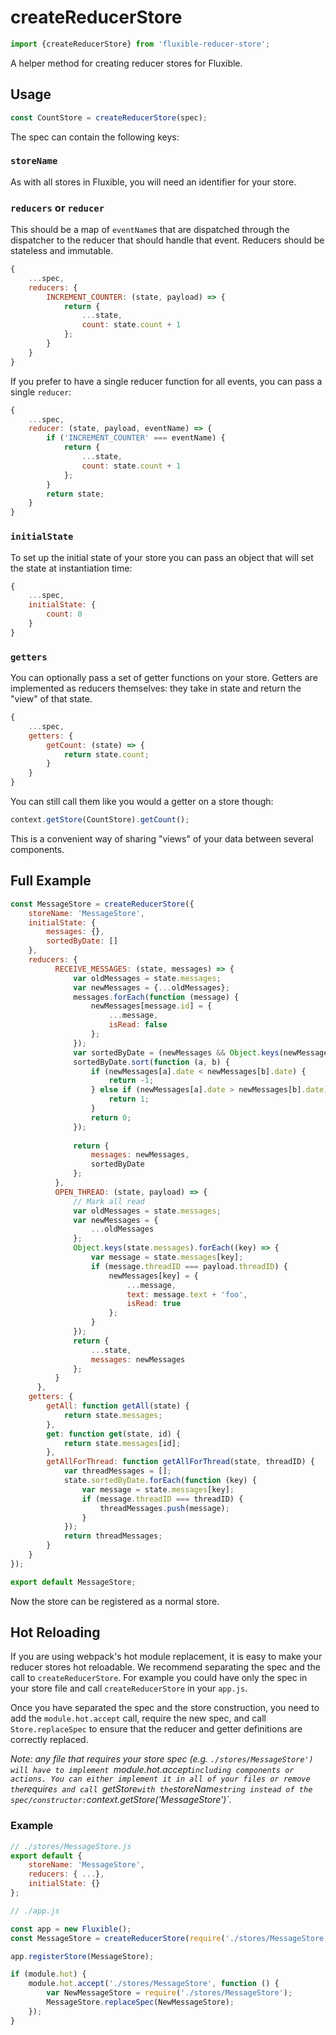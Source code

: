 # createReducerStore

```js
import {createReducerStore} from 'fluxible-reducer-store';
```

A helper method for creating reducer stores for Fluxible. 

## Usage

```js
const CountStore = createReducerStore(spec);
```

The spec can contain the following keys:

### `storeName`

As with all stores in Fluxible, you will need an identifier for your store.

### `reducers` or `reducer`

This should be a map of `eventName`s that are dispatched through the dispatcher
to the reducer that should handle that event. Reducers should be stateless and 
immutable.

```js
{
    ...spec,
    reducers: {
        INCREMENT_COUNTER: (state, payload) => {
            return {
                ...state,
                count: state.count + 1
            };
        }
    }
}
```

If you prefer to have a single reducer function for all events, you can pass
a single `reducer`:

```js
{
    ...spec,
    reducer: (state, payload, eventName) => {
        if ('INCREMENT_COUNTER' === eventName) {
            return {
                ...state,
                count: state.count + 1
            };
        }
        return state;
    }
}
```

### `initialState`

To set up the initial state of your store you can pass an object that will
set the state at instantiation time:

```js
{
    ...spec,
    initialState: {
        count: 0
    }
}
```

### `getters`

You can optionally pass a set of getter functions on your store. Getters are 
implemented as reducers themselves: they take in state and return the "view" 
of that state.

```js
{
    ...spec,
    getters: {
        getCount: (state) => {
            return state.count;
        }
    }
}
```

You can still call them like you would a getter on a store though:

```js
context.getStore(CountStore).getCount();
```

This is a convenient way of sharing "views" of your data between several 
components.

## Full Example

```js
const MessageStore = createReducerStore({
    storeName: 'MessageStore',
    initialState: {
        messages: {},
        sortedByDate: []
    },
    reducers: {
          RECEIVE_MESSAGES: (state, messages) => {
              var oldMessages = state.messages;
              var newMessages = {...oldMessages};
              messages.forEach(function (message) {
                  newMessages[message.id] = {
                      ...message,
                      isRead: false
                  };
              });
              var sortedByDate = (newMessages && Object.keys(newMessages)) || [];
              sortedByDate.sort(function (a, b) {
                  if (newMessages[a].date < newMessages[b].date) {
                      return -1;
                  } else if (newMessages[a].date > newMessages[b].date) {
                      return 1;
                  }
                  return 0;
              });
      
              return {
                  messages: newMessages,
                  sortedByDate
              };
          },
          OPEN_THREAD: (state, payload) => {
              // Mark all read
              var oldMessages = state.messages;
              var newMessages = {
                  ...oldMessages
              };
              Object.keys(state.messages).forEach((key) => {
                  var message = state.messages[key];
                  if (message.threadID === payload.threadID) {
                      newMessages[key] = {
                          ...message,
                          text: message.text + 'foo',
                          isRead: true
                      };
                  }
              });
              return {
                  ...state,
                  messages: newMessages
              };
          }
      },
    getters: {
        getAll: function getAll(state) {
            return state.messages;
        },
        get: function get(state, id) {
            return state.messages[id];
        },
        getAllForThread: function getAllForThread(state, threadID) {
            var threadMessages = [];
            state.sortedByDate.forEach(function (key) {
                var message = state.messages[key];
                if (message.threadID === threadID) {
                    threadMessages.push(message);
                }
            });
            return threadMessages;
        }
    }
});

export default MessageStore;
```

Now the store can be registered as a normal store.

## Hot Reloading

If you are using webpack's hot module replacement, it is easy to make your 
reducer stores hot reloadable. We recommend separating the spec and the call
to `createReducerStore`. For example you could have only the spec in your
store file and call `createReducerStore` in your `app.js`.

Once you have separated the spec and the store construction, you need to add
the `module.hot.accept` call, require the new spec, and call `Store.replaceSpec`
to ensure that the reducer and getter definitions are correctly replaced.

_Note: any file that requires your store spec 
(e.g. `./stores/MessageStore') will have to implement `module.hot.accept`
including components or actions. You can either implement it in all of your
files or remove the `require`s and call `getStore` with the `storeName` string
instead of the spec/constructor: `context.getStore('MessageStore')`._

### Example

```js
// ./stores/MessageStore.js
export default {
    storeName: 'MessageStore',
    reducers: { ...},
    initialState: {}
};
```

```js
// ./app.js

const app = new Fluxible();
const MessageStore = createReducerStore(require('./stores/MessageStore'));

app.registerStore(MessageStore);

if (module.hot) {
    module.hot.accept('./stores/MessageStore', function () {
        var NewMessageStore = require('./stores/MessageStore');
        MessageStore.replaceSpec(NewMessageStore);
    });
}
```
